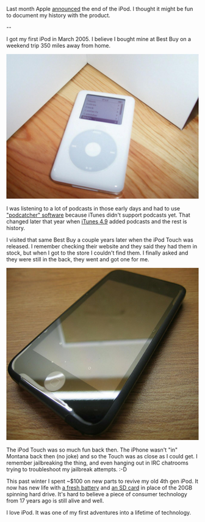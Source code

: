 <!--
.. title: My iPod history
.. slug: my-ipod-history
.. date: 2022-06-04 07:41:00 UTC-06:00
.. tags: 
.. category: 
.. link: 
.. description: 
.. type: text
.. pretty_url: False
-->

Last month Apple [announced](https://www.apple.com/newsroom/2022/05/the-music-lives-on/) the end of the iPod. I thought it might be fun to document my history with the product.

--

I got my first iPod in March 2005. I believe I bought mine at Best Buy on a weekend trip 350 miles away from home.

<img src="/images/4th-Gen-iPod.jpg" width="600" alt="Picture of my first iPod" />

I was listening to a lot of podcasts in those early days and had to use ["podcatcher" software](https://en.wikipedia.org/wiki/Juice_(aggregator)) because iTunes didn't support podcasts yet. That changed later that year when [iTunes 4.9](https://en.wikipedia.org/wiki/History_of_iTunes#iTunes_4) added podcasts and the rest is history.

I visited that same Best Buy a couple years later when the iPod Touch was released. I remember checking their website and they said they had them in stock, but when I got to the store I couldn't find them. I finally asked and they were still in the back, they went and got one for me.

<img src="/images/iPod-Touch.jpg" width="600" height="450" alt="My first iPod Touch" />

The iPod Touch was so much fun back then. The iPhone wasn't "in" Montana back then (no joke) and so the Touch was as close as I could get. I remember jailbreaking the thing, and even hanging out in IRC chatrooms trying to troubleshoot my jailbreak attempts. :-D

This past winter I spent ~$100 on new parts to revive my old 4th gen iPod. It now has new life with [a fresh battery](https://www.ifixit.com/Store/iPod/iPod-4G-Photo-Battery/IF193-016?o=3) and [an SD card](https://www.iflash.xyz/store/iflash-solo/) in place of the 20GB spinning hard drive. It's hard to believe a piece of consumer technology from 17 years ago is still alive and well.

I love iPod. It was one of my first adventures into a lifetime of technology.
